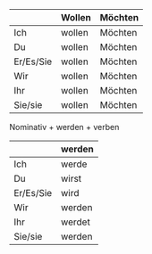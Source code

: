 
|           | Wollen | Möchten |
| --------- | ------ | ------- |
| Ich       | wollen | Möchten |
| Du        | wollen | Möchten |
| Er/Es/Sie | wollen | Möchten |
| Wir       | wollen | Möchten |
| Ihr       | wollen | Möchten |
| Sie/sie   | wollen | Möchten |

Nominativ + werden + verben

|           | werden |
| --------- | ------ |
| Ich       | werde  |
| Du        | wirst  |
| Er/Es/Sie | wird   |
| Wir       | werden |
| Ihr       | werdet |
| Sie/sie   | werden |

